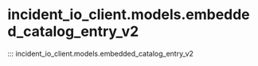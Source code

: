 # incident_io_client.models.embedded_catalog_entry_v2

::: incident_io_client.models.embedded_catalog_entry_v2
